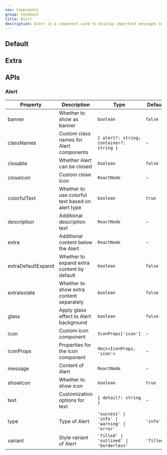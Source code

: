 ```yaml
---
nav: Components
group: Feedback
title: Alert
description: Alert is a component used to display important messages or notifications to the user. It can be customized with different types, icons, and actions.
---
```


## Default

<code src="./demos/index.tsx" nopadding></code>

## Extra

<code src="./demos/Extra.tsx" nopadding></code>

## APIs

### Alert

| Property           | Description                                      | Type                                          | Default    |
| ------------------ | ------------------------------------------------ | --------------------------------------------- | ---------- |
| banner             | Whether to show as banner                        | `boolean`                                     | `false`    |
| classNames         | Custom class names for Alert components          | `{ alert?: string; container?: string }`      | -          |
| closable           | Whether Alert can be closed                      | `boolean`                                     | `false`    |
| closeIcon          | Custom close icon                                | `ReactNode`                                   | -          |
| colorfulText       | Whether to use colorful text based on alert type | `boolean`                                     | `true`     |
| description        | Additional description text                      | `ReactNode`                                   | -          |
| extra              | Additional content below the Alert               | `ReactNode`                                   | -          |
| extraDefaultExpand | Whether to expand extra content by default       | `boolean`                                     | `false`    |
| extraIsolate       | Whether to show extra content separately         | `boolean`                                     | `false`    |
| glass              | Apply glass effect to Alert background           | `boolean`                                     | `false`    |
| icon               | Custom icon component                            | `IconProps['icon']`                           | -          |
| iconProps          | Properties for the icon component                | `Omit<IconProps, 'icon'>`                     | -          |
| message            | Content of Alert                                 | `ReactNode`                                   | -          |
| showIcon           | Whether to show icon                             | `boolean`                                     | `true`     |
| text               | Customization options for text                   | `{ detail?: string }`                         | -          |
| type               | Type of Alert                                    | `'success' \| 'info' \| 'warning' \| 'error'` | `'info'`   |
| variant            | Style variant of Alert                           | `'filled' \| 'outlined' \| 'borderless'`      | `'filled'` |
